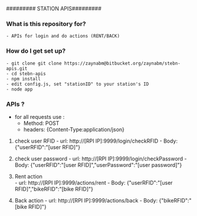 ######### STATION APIS#########

### What is this repository for? ###
	- APIs for login and do actions (RENT/BACK)

### How do I get set up? ###
	- git clone git clone https://zaynabm@bitbucket.org/zaynabm/stebn-apis.git
	- cd stebn-apis
	- npm install
	- edit config.js, set "stationID" to your station's ID 
	- node app
	
### APIs ? ###
- for all requests use :
	- Method: POST
	- headers: {Content-Type:application/json} 

1) check user RFID
		- url: http://[RPI IP]:9999/login/checkRFID
		- Body: {"userRFID":"[user RFID]"}
		
2) check user password 
		- url: http://[RPI IP]:9999/login/checkPassword
		- Body: {"userRFID":"[user RFID]","userPassword":"[user password]"}
		
3) Rent action   
		- url: http://[RPI IP]:9999/actions/rent
		- Body: {"userRFID":"[user RFID]","bikeRFID":"[bike RFID]"}
		
4) Back action 
		- url: http://[RPI IP]:9999/actions/back
		- Body: {"bikeRFID":"[bike RFID]"}
		